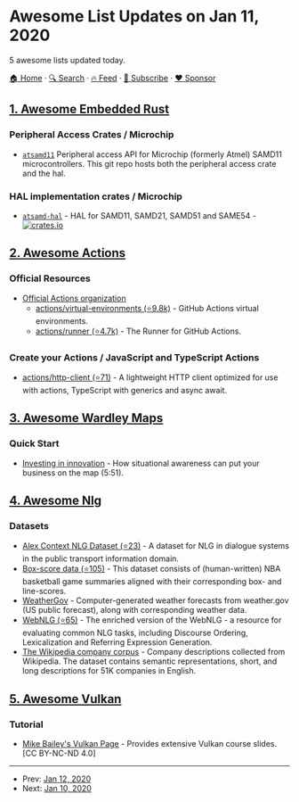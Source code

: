 # Awesome List Updates on Jan 11, 2020

5 awesome lists updated today.

[🏠 Home](/README.md) · [🔍 Search](https://www.trackawesomelist.com/search/) · [🔥 Feed](https://www.trackawesomelist.com/rss.xml) · [📮 Subscribe](https://trackawesomelist.us17.list-manage.com/subscribe?u=d2f0117aa829c83a63ec63c2f&id=36a103854c) · [❤️  Sponsor](https://github.com/sponsors/theowenyoung)



## [1. Awesome Embedded Rust](/content/rust-embedded/awesome-embedded-rust/README.md)

### Peripheral Access Crates / Microchip

*   [`atsamd11`](https://github.com/atsamd-rs/atsamd) Peripheral access API for Microchip (formerly Atmel) SAMD11 microcontrollers.  This git repo hosts both the peripheral access crate and the hal.

### HAL implementation crates / Microchip

*   [`atsamd-hal`](https://crates.io/crates/atsamd-hal) - HAL for SAMD11, SAMD21, SAMD51 and SAME54 - [![crates.io](https://img.shields.io/crates/v/atsamd-hal.svg)](https://crates.io/crates/atsamd-hal)

## [2. Awesome Actions](/content/sdras/awesome-actions/README.md)

### Official Resources

*   [Official Actions organization](https://github.com/actions)
    *   [actions/virtual-environments (⭐9.8k)](https://github.com/actions/virtual-environments) - GitHub Actions virtual environments.
    *   [actions/runner (⭐4.7k)](https://github.com/actions/runner) - The Runner for GitHub Actions.

### Create your Actions / JavaScript and TypeScript Actions

*   [actions/http-client (⭐71)](https://github.com/actions/http-client) - A lightweight HTTP client optimized for use with actions, TypeScript with generics and async await.

## [3. Awesome Wardley Maps](/content/wardley-maps-community/awesome-wardley-maps/README.md)

### Quick Start

*   [Investing in innovation](https://www.youtube.com/watch?v=Gfq3ocmadZo\&list=PLP0vnsXbJsRVkWG7pjboonlrbISxtSN9I) - How situational awareness can put your business on the map (5:51).

## [4. Awesome Nlg](/content/accelerated-text/awesome-nlg/README.md)

### Datasets

*   [Alex Context NLG Dataset (⭐23)](https://github.com/UFAL-DSG/alex_context_nlg_dataset) - A dataset for NLG in dialogue systems in the public transport information domain.
*   [Box-score data (⭐105)](https://github.com/harvardnlp/boxscore-data/) - This dataset consists of (human-written) NBA basketball game summaries aligned with their corresponding box- and line-scores.
*   [WeatherGov](https://cs.stanford.edu/~pliang/data/weather-data.zip) - Computer-generated weather forecasts from weather.gov (US public forecast), along with corresponding weather data.
*   [WebNLG (⭐65)](https://github.com/ThiagoCF05/webnlg) - The enriched version of the WebNLG - a resource for evaluating common NLG tasks, including Discourse Ordering, Lexicalization and Referring Expression Generation.
*   [The Wikipedia company corpus](https://gricad-gitlab.univ-grenoble-alpes.fr/getalp/wikipediacompanycorpus) - Company descriptions collected from Wikipedia. The dataset contains semantic representations, short, and long descriptions for 51K companies in English.

## [5. Awesome Vulkan](/content/vinjn/awesome-vulkan/README.md)

### Tutorial

*   [Mike Bailey's Vulkan Page](http://web.engr.oregonstate.edu/~mjb/vulkan/) - Provides extensive Vulkan course slides. \[CC BY-NC-ND 4.0]

---

- Prev: [Jan 12, 2020](/content/2020/01/12/README.md)
- Next: [Jan 10, 2020](/content/2020/01/10/README.md)